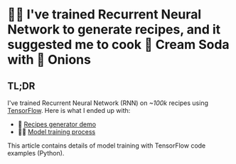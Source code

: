 # 🏋🏻‍ I've trained Recurrent Neural Network to generate recipes, and it suggested me to cook 🥤 Cream Soda with 🧅 Onions

## TL;DR

I've trained Recurrent Neural Network (RNN) on _~100k_ recipes using [TensorFlow](https://www.tensorflow.org/). Here is what I ended up with:

- 🎨 [Recipes generator demo](https://trekhleb.github.io/machine-learning-experiments/#/experiments/RecipeGenerationRNN)
- 🏋🏻‍ [Model training process](https://github.com/trekhleb/machine-learning-experiments/blob/master/experiments/recipe_generation_rnn/recipe_generation_rnn.ipynb)

This article contains details of model training with TensorFlow code examples (Python).
